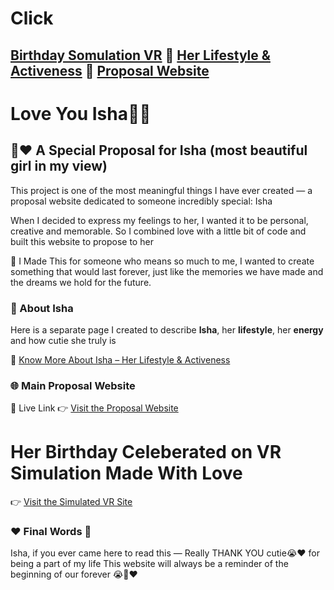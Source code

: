 # Click
## [Birthday Somulation VR](https://www.spatial.io/s/Isha-Birthday-63b568261e4f630001d22b8d?share=7321889790515399469) 🌟 [Her Lifestyle & Activeness](https://ishaa1.github.io/about/) 🌟 [Proposal Website](https://ishaa1.github.io)

# Love You Isha🥺💕 

## 💍❤️ A Special Proposal for Isha (most beautiful girl in my view)
This project is one of the most meaningful things I have ever created — a proposal website dedicated to someone incredibly special: Isha

When I decided to express my feelings to her, I wanted it to be personal, creative and memorable. So I combined love with a little bit of code and built this website to propose to her

🌸 I Made This for someone who means so much to me, I wanted to create something that would last forever, just like the memories we have made and the dreams we hold for the future.


### 🌟 About Isha
Here is a separate page I created to describe **Isha**, her **lifestyle**, her **energy** and how cutie she truly is

🔗 [Know More About Isha – Her Lifestyle & Activeness](https://ishaa1.github.io/about/)


### 🌐 Main Proposal Website
📍 Live Link
👉 [Visit the Proposal Website](https://ishaa1.github.io)

# Her Birthday Celeberated on VR Simulation Made With Love
👉 [Visit the Simulated VR Site](https://www.spatial.io/s/Isha-Birthday-63b568261e4f630001d22b8d?share=7321889790515399469)

### ❤️ Final Words 💬
Isha, if you ever came here to read this — Really THANK YOU cutie😭❤️ for being a part of my life 
This website will always be a reminder of the beginning of our forever 😭🥺❤️
